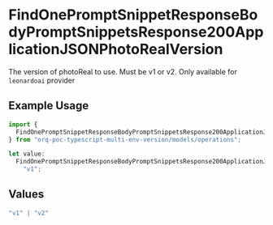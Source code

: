 # FindOnePromptSnippetResponseBodyPromptSnippetsResponse200ApplicationJSONPhotoRealVersion

The version of photoReal to use. Must be v1 or v2. Only available for `leonardoai` provider

## Example Usage

```typescript
import {
  FindOnePromptSnippetResponseBodyPromptSnippetsResponse200ApplicationJSONPhotoRealVersion,
} from "orq-poc-typescript-multi-env-version/models/operations";

let value:
  FindOnePromptSnippetResponseBodyPromptSnippetsResponse200ApplicationJSONPhotoRealVersion =
    "v1";
```

## Values

```typescript
"v1" | "v2"
```